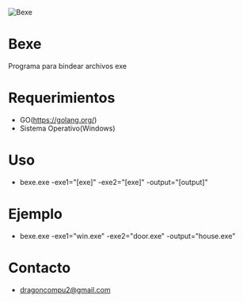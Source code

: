 ![Bexe](https://lh6.googleusercontent.com/vYPzGW4llU8EBBFn_8BxZZPf1I1jzTfO2ZkZEDwRdkddwqUhQx4Ay04aeB4YGGqdn3MoDnO76Gg6Opo=w1024-h648)
# Bexe
Programa para bindear archivos exe
# Requerimientos
- GO(https://golang.org/)
- Sistema Operativo(Windows)
# Uso
- bexe.exe -exe1="[exe]" -exe2="[exe]" -output="[output]"
# Ejemplo
- bexe.exe -exe1="win.exe" -exe2="door.exe" -output="house.exe"
# Contacto
- dragoncompu2@gmail.com
